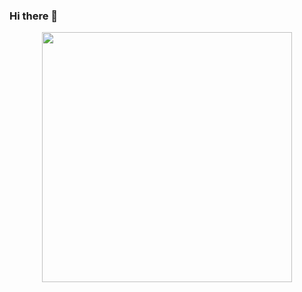 ### Hi there 👋

<div id = "header" align = "center" >
  <img src = "https://media.giphy.com/media/GRVM7bxdn7yEFWTN6i/giphy.gif"  width = "400"/>
</div>


<!--
**LennoxFroide/LennoxFroide** is a ✨ _special_ ✨ repository because its `README.md` (this file) appears on your GitHub profile.

Here are some ideas to get you started:

- 🔭 I’m currently working on ...
- 🌱 I’m currently learning ...
- 👯 I’m looking to collaborate on ...
- 🤔 I’m looking for help with ...
- 💬 Ask me about ...
- 📫 How to reach me: ...
- 😄 Pronouns: ...
- ⚡ Fun fact: ...
-->
